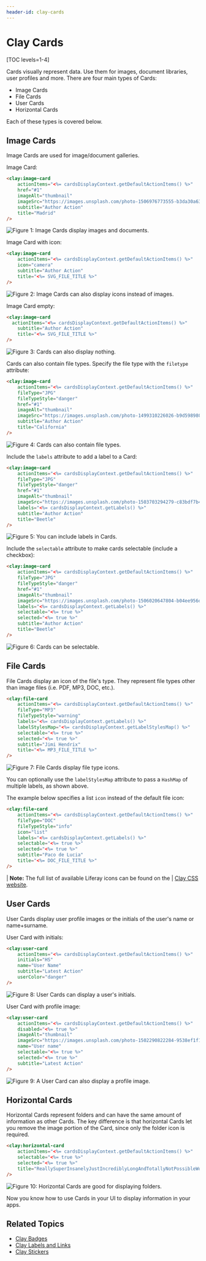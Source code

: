 ```yaml
---
header-id: clay-cards
---
```


# Clay Cards

[TOC levels=1-4]

Cards visually represent data. Use them for images, document libraries, user
profiles and more. There are four main types of Cards:

- Image Cards
- File Cards
- User Cards
- Horizontal Cards

Each of these types is covered below. 

## Image Cards

Image Cards are used for image/document galleries. 

Image Card:

```html
<clay:image-card
	actionItems="<%= cardsDisplayContext.getDefaultActionItems() %>"
	href="#1"
	imageAlt="thumbnail"
	imageSrc="https://images.unsplash.com/photo-1506976773555-b3da30a63b57"
	subtitle="Author Action"
	title="Madrid"
/>
```

![Figure 1: Image Cards display images and documents.](../../../../images/clay-taglib-image-card.png)

Image Card with icon:

```html
<clay:image-card
	actionItems="<%= cardsDisplayContext.getDefaultActionItems() %>"
	icon="camera"
	subtitle="Author Action"
	title="<%= SVG_FILE_TITLE %>"
/>
```

![Figure 2: Image Cards can also display icons instead of images.](../../../../images/clay-taglib-image-card-icon.png)

Image Card empty:

```html
<clay:image-card 
  actionItems="<%= cardsDisplayContext.getDefaultActionItems() %>"
	subtitle="Author Action"
	title="<%= SVG_FILE_TITLE %>"
/>
```

![Figure 3: Cards can also display nothing.](../../../../images/clay-taglib-image-card-empty.png)

Cards can also contain file types. Specify the file type with the `filetype` 
attribute:

```html
<clay:image-card
	actionItems="<%= cardsDisplayContext.getDefaultActionItems() %>"
	fileType="JPG"
	fileTypeStyle="danger"
	href="#1"
	imageAlt="thumbnail"
	imageSrc="https://images.unsplash.com/photo-1499310226026-b9d598980b90"
	subtitle="Author Action"
	title="California"
/>
```

![Figure 4: Cards can also contain file types.](../../../../images/clay-taglib-image-card-file-type.png)

Include the `labels` attribute to add a label to a Card:

```html
<clay:image-card
	actionItems="<%= cardsDisplayContext.getDefaultActionItems() %>"
	fileType="JPG"
	fileTypeStyle="danger"
	href="#1"
	imageAlt="thumbnail"
	imageSrc="https://images.unsplash.com/photo-1503703294279-c83bdf7b4bf4"
	labels="<%= cardsDisplayContext.getLabels() %>"
	subtitle="Author Action"
	title="Beetle"
/>
```

![Figure 5: You can include labels in Cards.](../../../../images/clay-taglib-image-card-icon-label.png)

Include the `selectable` attribute to make cards selectable (include a checkbox):

```html
<clay:image-card
	actionItems="<%= cardsDisplayContext.getDefaultActionItems() %>"
	fileType="JPG"
	fileTypeStyle="danger"
	href="#1"
	imageAlt="thumbnail"
	imageSrc="https://images.unsplash.com/photo-1506020647804-b04ee956dc04"
	labels="<%= cardsDisplayContext.getLabels() %>"
	selectable="<%= true %>"
	selected="<%= true %>"
	subtitle="Author Action"
	title="Beetle"
/>
```

![Figure 6: Cards can be selectable.](../../../../images/clay-taglib-image-card-icon-selectable.png)

## File Cards

File Cards display an icon of the file's type. They represent file types other
than image files (i.e. PDF, MP3, DOC, etc.).

```html
<clay:file-card
	actionItems="<%= cardsDisplayContext.getDefaultActionItems() %>"
	fileType="MP3"
	fileTypeStyle="warning"
	labels="<%= cardsDisplayContext.getLabels() %>"
	labelStylesMap="<%= cardsDisplayContext.getLabelStylesMap() %>"
	selectable="<%= true %>"
	selected="<%= true %>"
	subtitle="Jimi Hendrix"
	title="<%= MP3_FILE_TITLE %>"
/>
```

![Figure 7: File Cards display file type icons.](../../../../images/clay-taglib-file-card.png)

You can optionally use the `labelStylesMap` attribute to pass a `HashMap` of 
multiple labels, as shown above.

The example below specifies a list `icon` instead of the default file icon: 

```html
<clay:file-card
	actionItems="<%= cardsDisplayContext.getDefaultActionItems() %>"
	fileType="DOC"
	fileTypeStyle="info"
	icon="list"
	labels="<%= cardsDisplayContext.getLabels() %>"
	selectable="<%= true %>"
	selected="<%= true %>"
	subtitle="Paco de Lucia"
	title="<%= DOC_FILE_TITLE %>"
/>
```

| **Note:** The full list of available Liferay icons can be found on the
| [Clay CSS website](https://claycss.com/docs/components/icons-lexicon.html#clay-lexicon-icons).

## User Cards

User Cards display user profile images or the initials of the user's name or 
name+surname.

User Card with initials:

```html
<clay:user-card
	actionItems="<%= cardsDisplayContext.getDefaultActionItems() %>"
	initials="HS"
	name="User Name"
	subtitle="Latest Action"
	userColor="danger"
/>
```

![Figure 8: User Cards can display a user's initials.](../../../../images/clay-taglib-user-card-initial.png)

User Card with profile image:

```html
<clay:user-card
	actionItems="<%= cardsDisplayContext.getDefaultActionItems() %>"
	disabled="<%= true %>"
	imageAlt="thumbnail"
	imageSrc="https://images.unsplash.com/photo-1502290822284-9538ef1f1291"
	name="User name"
	selectable="<%= true %>"
	selected="<%= true %>"
	subtitle="Latest Action"
/>
```

![Figure 9: A User Card can also display a profile image.](../../../../images/clay-taglib-user-card-profile-image.png)

## Horizontal Cards

Horizontal Cards represent folders and can have the same amount of information
as other Cards. The key difference is that horizontal Cards let you remove the
image portion of the Card, since only the folder icon is required.

```html
<clay:horizontal-card
	actionItems="<%= cardsDisplayContext.getDefaultActionItems() %>"
	selectable="<%= true %>"
	selected="<%= true %>"
	title="ReallySuperInsanelyJustIncrediblyLongAndTotallyNotPossibleWordButWeAreReallyTryingToCoverAllOurBasesHereJustInCaseSomeoneIsNutsAsPerUsual"
/>
```

![Figure 10: Horizontal Cards are good for displaying folders.](../../../../images/clay-taglib-horizontal-card.png)

Now you know how to use Cards in your UI to display information in your apps.

## Related Topics

- [Clay Badges](/docs/7-2/reference/-/knowledge_base/r/clay-badges)
- [Clay Labels and Links](/docs/7-2/reference/-/knowledge_base/r/clay-labels-and-links)
- [Clay Stickers](/docs/7-2/reference/-/knowledge_base/r/clay-stickers)
